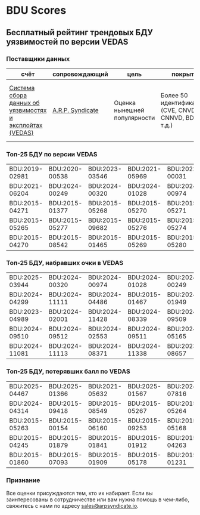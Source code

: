 
# BDU Scores
## Бесплатный рейтинг трендовых БДУ уязвимостей по версии VEDAS

### Поставщики данных
| счёт | cопровождающий | цель | покрытие | определение | частота |
| ----- | ---------- | ------- | -------- | ----------- | --------- |
| [Система сбора данных об уязвимостях и эксплойтах (VEDAS)](https://vedas.arpsyndicate.io) | [A.R.P. Syndicate](https://www.arpsyndicate.io) | Оценка нынешней популярности | Более 50 идентификаторов (CVE, CNVD, CNNVD, BDU и т.д.) | Аналитические данные с открытым исходным кодом (OSINT), полученные от [Exploit Observer](https://www.exploit.observer]) | 6-8 часов |



<h3>Топ-25 БДУ по версии VEDAS</h3>

<table>
  <tr>
    <td>BDU:2019-02981</td>
    <td>BDU:2020-00538</td>
    <td>BDU:2023-03546</td>
    <td>BDU:2021-05969</td>
    <td>BDU:2022-00031</td>
  </tr>
  <tr>
    <td>BDU:2021-06204</td>
    <td>BDU:2024-00249</td>
    <td>BDU:2024-00320</td>
    <td>BDU:2024-01028</td>
    <td>BDU:2024-00974</td>
  </tr>
  <tr>
    <td>BDU:2015-04271</td>
    <td>BDU:2015-01377</td>
    <td>BDU:2015-05268</td>
    <td>BDU:2015-05270</td>
    <td>BDU:2015-05271</td>
  </tr>
  <tr>
    <td>BDU:2015-05265</td>
    <td>BDU:2015-05277</td>
    <td>BDU:2015-09682</td>
    <td>BDU:2015-05276</td>
    <td>BDU:2015-05274</td>
  </tr>
  <tr>
    <td>BDU:2015-04270</td>
    <td>BDU:2015-08542</td>
    <td>BDU:2015-01465</td>
    <td>BDU:2015-05269</td>
    <td>BDU:2015-05280</td>
  </tr>
</table>


<h3>Топ-25 БДУ, набравших очки в VEDAS</h3>

<table>
  <tr>
    <td>BDU:2025-03944</td>
    <td>BDU:2024-00320</td>
    <td>BDU:2024-00974</td>
    <td>BDU:2024-01028</td>
    <td>BDU:2024-00249</td>
  </tr>
  <tr>
    <td>BDU:2024-04299</td>
    <td>BDU:2024-11111</td>
    <td>BDU:2024-04486</td>
    <td>BDU:2015-01467</td>
    <td>BDU:2024-01949</td>
  </tr>
  <tr>
    <td>BDU:2023-04989</td>
    <td>BDU:2024-02001</td>
    <td>BDU:2024-11428</td>
    <td>BDU:2024-08339</td>
    <td>BDU:2024-09509</td>
  </tr>
  <tr>
    <td>BDU:2024-09510</td>
    <td>BDU:2024-09512</td>
    <td>BDU:2024-02553</td>
    <td>BDU:2024-09511</td>
    <td>BDU:2024-05165</td>
  </tr>
  <tr>
    <td>BDU:2024-11081</td>
    <td>BDU:2024-11113</td>
    <td>BDU:2024-08371</td>
    <td>BDU:2024-11338</td>
    <td>BDU:2023-08657</td>
  </tr>
</table>


<h3>Топ-25 БДУ, потерявших балл по VEDAS</h3>

<table>
  <tr>
    <td>BDU:2025-04467</td>
    <td>BDU:2025-01366</td>
    <td>BDU:2021-05632</td>
    <td>BDU:2025-01567</td>
    <td>BDU:2024-07816</td>
  </tr>
  <tr>
    <td>BDU:2024-04314</td>
    <td>BDU:2015-09418</td>
    <td>BDU:2015-08549</td>
    <td>BDU:2015-05267</td>
    <td>BDU:2015-05264</td>
  </tr>
  <tr>
    <td>BDU:2015-05263</td>
    <td>BDU:2015-00154</td>
    <td>BDU:2015-06160</td>
    <td>BDU:2015-09253</td>
    <td>BDU:2015-05168</td>
  </tr>
  <tr>
    <td>BDU:2015-04245</td>
    <td>BDU:2015-01879</td>
    <td>BDU:2015-01841</td>
    <td>BDU:2015-01912</td>
    <td>BDU:2015-04263</td>
  </tr>
  <tr>
    <td>BDU:2015-01860</td>
    <td>BDU:2015-07093</td>
    <td>BDU:2015-01909</td>
    <td>BDU:2015-05178</td>
    <td>BDU:2015-01231</td>
  </tr>
</table>


### Признание
Все оценки присуждаются тем, кто их набирает.
Если вы заинтересованы в сотрудничестве или вам нужна помощь в чем-либо, свяжитесь с нами по адресу [sales@arpsyndicate.io](mailto:sales@arpsyndicate.io).

